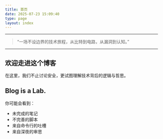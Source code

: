 ```yaml
---
title: 首页
date: 2025-07-23 15:09:40
type: page
layout: index
---
```



---

> “一场不设边界的技术旅程，从比特到电路，从漏洞到认知。”

---

##  欢迎走进这个博客

在这里，我们不止讨论安全，更试图理解技术背后的逻辑与哲思。

##  Blog is a Lab.


你可能会看到：

- 未完成的笔记
- 不完善的脚本
- 来自命令行的吐槽
- 来自深夜的审思
